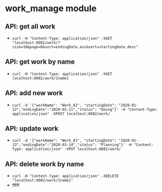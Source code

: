 # work_manage module
## API: get all work
* `curl -H "Content-Type: application/json" -XGET "localhost:8082/work/?size=10&page=0&sort=endingDate,asc&sort=startingDate,desc"`
## API: get work by name
* `curl -H "Content-Type: application/json" -XGET localhost:8082/work/{name}`
## API: add new work
* `curl -d '{"workName": "Work_01", "startingDate": "2020-01-12","endingDate":"2020-03-11","status": "Doing"}' -H "Content-Type: application/json" -XPOST localhost:8082/work/`
## API: update work
* `curl -d '{"workName": "Work_01", "startingDate": "2020-01-13","endingDate":"2020-03-14","status": "Planning"}' -H "Content-Type: application/json" -XPUT localhost:8082/work/`
## API: delete work by name
* `curl -H "Content-Type: application/json" -XDELETE "localhost:8082/work/{name}"`
* fffff

